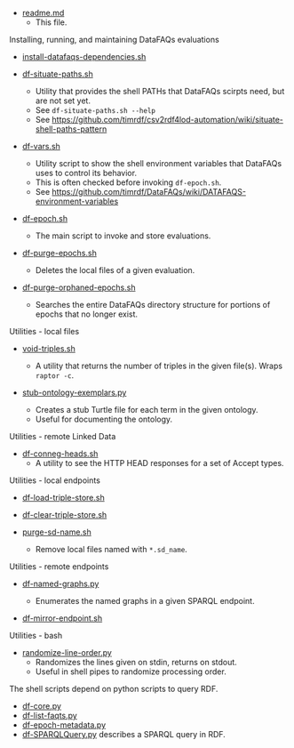 * [readme.md](https://github.com/timrdf/DataFAQs/blob/master/bin/readme.md)
    * This file.

Installing, running, and maintaining DataFAQs evaluations

* [install-datafaqs-dependencies.sh](https://github.com/timrdf/DataFAQs/blob/master/bin/install-datafaqs-dependencies.sh)

* [df-situate-paths.sh](https://github.com/timrdf/DataFAQs/blob/master/bin/df-situate-paths.sh)
    * Utility that provides the shell PATHs that DataFAQs scirpts need, but are not set yet.
    * See `df-situate-paths.sh --help`
    * See https://github.com/timrdf/csv2rdf4lod-automation/wiki/situate-shell-paths-pattern

* [df-vars.sh](https://github.com/timrdf/DataFAQs/blob/master/bin/df-vars.sh)
    * Utility script to show the shell environment variables that DataFAQs uses to control its behavior.
    * This is often checked before invoking `df-epoch.sh`.
    * See https://github.com/timrdf/DataFAQs/wiki/DATAFAQS-environment-variables

* [df-epoch.sh](https://github.com/timrdf/DataFAQs/blob/master/bin/df-epoch.sh)
    * The main script to invoke and store evaluations.

* [df-purge-epochs.sh](https://github.com/timrdf/DataFAQs/blob/master/bin/df-purge-epochs.sh)
    * Deletes the local files of a given evaluation.

* [df-purge-orphaned-epochs.sh](https://github.com/timrdf/DataFAQs/blob/master/bin/df-purge-orphaned-epochs.sh)
    * Searches the entire DataFAQs directory structure for portions of epochs that no longer exist.

Utilities - local files

* [void-triples.sh](https://github.com/timrdf/DataFAQs/blob/master/bin/void-triples.sh)
    * A utility that returns the number of triples in the given file(s). Wraps `raptor -c`.

* [stub-ontology-exemplars.py](https://github.com/timrdf/DataFAQs/blob/master/bin/stub-ontology-exemplars.py)
    * Creates a stub Turtle file for each term in the given ontology.
    * Useful for documenting the ontology.

Utilities - remote Linked Data
 
* [df-conneg-heads.sh](https://github.com/timrdf/DataFAQs/blob/master/bin/df-conneg-heads.sh)
   * A utility to see the HTTP HEAD responses for a set of Accept types.

Utilities - local endpoints

* [df-load-triple-store.sh](https://github.com/timrdf/DataFAQs/blob/master/bin/df-load-triple-store.sh)

* [df-clear-triple-store.sh](https://github.com/timrdf/DataFAQs/blob/master/bin/df-clear-triple-store.sh)

* [purge-sd-name.sh](https://github.com/timrdf/DataFAQs/blob/master/bin/purge-sd-name.sh)
    * Remove local files named with `*.sd_name`.

Utilities - remote endpoints

* [df-named-graphs.py](https://github.com/timrdf/DataFAQs/blob/master/bin/df-named-graphs.py)
    * Enumerates the named graphs in a given SPARQL endpoint.

* [df-mirror-endpoint.sh](https://github.com/timrdf/DataFAQs/blob/master/bin/df-mirror-endpoint.sh)

Utilities - bash

* [randomize-line-order.py](https://github.com/timrdf/DataFAQs/blob/master/bin/randomize-line-order.py)
    * Randomizes the lines given on stdin, returns on stdout.
    * Useful in shell pipes to randomize processing order.

The shell scripts depend on python scripts to query RDF.

* [df-core.py](https://github.com/timrdf/DataFAQs/blob/master/bin/df-core.py)
* [df-list-faqts.py](https://github.com/timrdf/DataFAQs/blob/master/bin/df-list-faqts.py)
* [df-epoch-metadata.py](https://github.com/timrdf/DataFAQs/blob/master/bin/df-epoch-metadata.py)
* [df-SPARQLQuery.py](https://github.com/timrdf/DataFAQs/blob/master/bin/df-SPARQLQuery.py) describes a SPARQL query in RDF.

